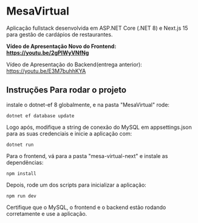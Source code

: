 # MesaVirtual
Aplicação fullstack desenvolvida em ASP.NET Core (.NET 8) e Next.js 15 para gestão de cardápios de restaurantes.


**Vídeo de Apresentação Novo do Frontend: https://youtu.be/2gPlWyVNfNg**

Vídeo de Apresentação do Backend(entrega anterior): https://youtu.be/E3M7buhhKYA


## Instruções Para rodar o projeto

instale o dotnet-ef 8 globalmente, e na pasta "MesaVirtual" rode:

```
dotnet ef database update
```
Logo após, modifique a string de conexão do MySQL em appsettings.json para as suas credenciais e inicie a aplicação com:
```
dotnet run
```

Para o frontend, vá para a pasta "mesa-virtual-next" e instale as dependências:
```
npm install
```
Depois, rode um dos scripts para inicializar a aplicação:
```
npm run dev
```

Certifique que o MySQL, o frontend e o backend estão rodando corretamente e use a aplicação.




